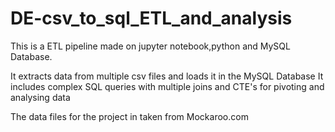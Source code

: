 # DE-csv_to_sql_ETL_and_analysis

This is a ETL pipeline made on jupyter notebook,python and MySQL Database.

It extracts data from multiple csv files and loads it in the MySQL Database
It includes complex SQL queries with multiple joins and CTE's for pivoting and analysing data

The data files for the project in taken from Mockaroo.com 
